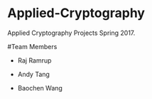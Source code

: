 # Applied-Cryptography
Applied Cryptography Projects Spring 2017.

#Team Members
* Raj Ramrup

* Andy Tang
 
* Baochen Wang
